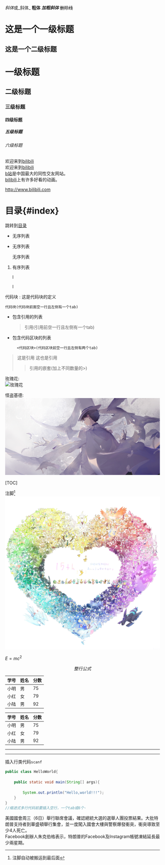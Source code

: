 

*斜体*或_斜体_
**粗体**
***加粗斜体***
~~删除线~~

这是一个一级标题
===========================
这是一个二级标题
--
# 一级标题
## 二级标题
### 三级标题
#### 四级标题
##### 五级标题
###### 六级标题

欢迎来到[bilibili](http://www.bilibili.com)  
欢迎来到[bilibili](http://www.bilibili.com "bilibili")  
[b站][1]是中国最大的同性交友网站。  
[bilibili][]上有许多好看的动画。  

[1]:http://www.bilibili.com "bilibili"
[bilibili]:http://www.bilibili.com "b站"
<http://www.bilibili.com>  

# 目录{#index}
跳转到[目录](#index)

* 无序列表
- 无序列表

  无序列表

1. 有序列表  

   l

   l

代码块
:    	这是代码块的定义

	代码块(代码块前面空一行且左侧有一个tab)
* 包含引用的列表
	
	>引用(引用前空一行且左侧有一个tab)
* 包含代码区块的列表

		<代码区块>(代码区块前空一行且左侧有两个tab)
	
> 这是引用 
> 这也是引用
>
> > 引用的嵌套(加上不同数量的>)

玫瑰花:  
![玫瑰花](https://gimg2.baidu.com/image_search/src=http%3A%2F%2Fimage-ali.bianjiyi.com%2F1%2F2018%2F0301%2F10%2F5a976486da30c.jpg&refer=http%3A%2F%2Fimage-ali.bianjiyi.com&app=2002&size=f9999,10000&q=a80&n=0&g=0n&fmt=jpeg?sec=1612661480&t=65ee48cf07b46d923b12fbf1812ea65b "meiguihua")  

怪盗基德:
![基德1](https://raw.githubusercontent.com/aftott/blogimg/main/picgo/20210108174539.png)


[TOC]

注脚[^1]![17104931_p0](https://raw.githubusercontent.com/aftott/blogimg/main/picgo/20210108174425.jpg)

[^1]:注脚自动被搬运到最后面

$E=mc^2$

$$整行公式$$

学号|姓名|分数
-|-|-
小明|男|75
小红|女|79
小陆|男|92

学号|姓名|分数
:--|:-|:-
小明|男|75
小红|女|79
小陆|男|92

--------------
**********

插入行类代码`scanf`

```java
public class HelloWorld{

	public static void main(String[] args){
	
		System.out.println("Hello,world!!!");
	}
}
//缩进式多行代码前要插入空行，一个tab或6个·

```

美國國會周三（6日）舉行聯席會議，確認總統大選的選舉人團投票結果。大批特朗普支持者到華盛頓舉行集會，並一度闖入國會大樓與警察爆發衝突，衝突導致至少4人死亡。  
Facebook創辦人朱克伯格表示，特朗普的Facebook及Instagram帳號凍結延長最少兩星期。









